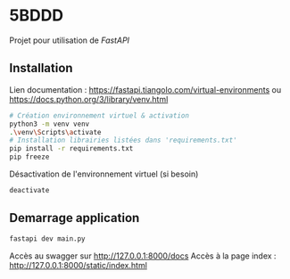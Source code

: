 # 5BDDD

Projet pour utilisation de _FastAPI_


## Installation
Lien documentation : https://fastapi.tiangolo.com/virtual-environments ou https://docs.python.org/3/library/venv.html

```bash
# Création environnement virtuel & activation
python3 -m venv venv
.\venv\Scripts\activate
# Installation librairies listées dans 'requirements.txt'
pip install -r requirements.txt
pip freeze
```
Désactivation de l'environnement virtuel (si besoin)
```bash
deactivate
```

## Demarrage application
```bash
fastapi dev main.py
````
Accès au swagger sur http://127.0.0.1:8000/docs
Accès à la page index : http://127.0.0.1:8000/static/index.html